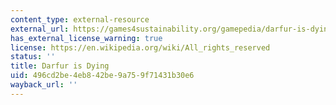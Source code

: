 ```yaml
---
content_type: external-resource
external_url: https://games4sustainability.org/gamepedia/darfur-is-dying/
has_external_license_warning: true
license: https://en.wikipedia.org/wiki/All_rights_reserved
status: ''
title: Darfur is Dying
uid: 496cd2be-4eb8-42be-9a75-9f71431b30e6
wayback_url: ''
---
```

